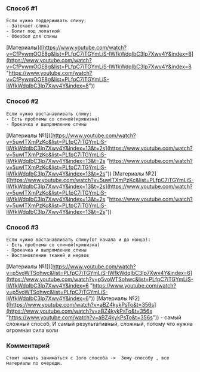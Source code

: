 ### Способ #1
	Если нужно поддерживать спину:
	- Затекает спина
	- Болит под лопаткой
	- Обезбол для спины
[Материалы]([https://www.youtube.com/watch?v=CfPywmOOE8g&list=PLfpC7iTGYmLiS-IWfkWdqIbC3Ip7Xwv4Y&index=8](https://www.youtube.com/watch?v=CfPywmOOE8g&list=PLfpC7iTGYmLiS-IWfkWdqIbC3Ip7Xwv4Y&index=8 "https://www.youtube.com/watch?v=CfPywmOOE8g&list=PLfpC7iTGYmLiS-IWfkWdqIbC3Ip7Xwv4Y&index=8"))



### Способ #2
	Если нужно востанавливать спину:
	- Есть проблемы со спиной(кривизна)
	- Прокачка и выпрямление спины
[Материалы №1]([https://www.youtube.com/watch?v=5uwITXmPzKc&list=PLfpC7iTGYmLiS-IWfkWdqIbC3Ip7Xwv4Y&index=13&t=2s](https://www.youtube.com/watch?v=5uwITXmPzKc&list=PLfpC7iTGYmLiS-IWfkWdqIbC3Ip7Xwv4Y&index=13&t=2s "https://www.youtube.com/watch?v=5uwITXmPzKc&list=PLfpC7iTGYmLiS-IWfkWdqIbC3Ip7Xwv4Y&index=13&t=2s"))
[Материалы №2]([https://www.youtube.com/watch?v=5uwITXmPzKc&list=PLfpC7iTGYmLiS-IWfkWdqIbC3Ip7Xwv4Y&index=13&t=2s](https://www.youtube.com/watch?v=5uwITXmPzKc&list=PLfpC7iTGYmLiS-IWfkWdqIbC3Ip7Xwv4Y&index=13&t=2s "https://www.youtube.com/watch?v=5uwITXmPzKc&list=PLfpC7iTGYmLiS-IWfkWdqIbC3Ip7Xwv4Y&index=13&t=2s"))



### Способ #3
	Если нужно востанавливать спину(от начала и до конца):
	- Есть проблемы со спиной(кривизна)
	- Прокачка и выпрямление спины
	- Востановление тканей и нервов
[Материалы №1]([https://www.youtube.com/watch?v=p5voWTSohwc&list=PLfpC7iTGYmLiS-IWfkWdqIbC3Ip7Xwv4Y&index=6](https://www.youtube.com/watch?v=p5voWTSohwc&list=PLfpC7iTGYmLiS-IWfkWdqIbC3Ip7Xwv4Y&index=6 "https://www.youtube.com/watch?v=p5voWTSohwc&list=PLfpC7iTGYmLiS-IWfkWdqIbC3Ip7Xwv4Y&index=6"))
[Материалы №2]([https://www.youtube.com/watch?v=aBZ4kykPsTo&t=356s](https://www.youtube.com/watch?v=aBZ4kykPsTo&t=356s "https://www.youtube.com/watch?v=aBZ4kykPsTo&t=356s")) - самый  сложный способ, И самый результативный, сложный, потому что нужна огромная сила воли



### Комментарий
	Стоит начать заниматься с 1ого способа ->  3ему способу , все материалы по очереди.


